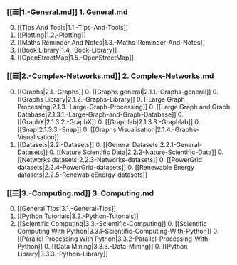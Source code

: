 
### [[☰|1.-General.md]] 1. General.md
0. [[Tips And Tools|1.1.-Tips-And-Tools]]
0. [[Plotting|1.2.-Plotting]]
0. [[Maths Reminder And Notes|1.3.-Maths-Reminder-And-Notes]]
0. [[Book Library|1.4.-Book-Library]]
0. [[OpenStreetMap|1.5.-OpenStreetMap]]

### [[☰|2.-Complex-Networks.md]] 2. Complex-Networks.md
0. [[Graphs|2.1.-Graphs]]
    0. [[Graphs general|2.1.1.-Graphs-general]]
    0. [[Graphs Library|2.1.2.-Graphs-Library]]
    0. [[Large Graph Processing|2.1.3.-Large-Graph-Processing]]
        0. [[Large Graph and Graph Database|2.1.3.1.-Large-Graph-and-Graph-Database]]
        0. [[GraphX|2.1.3.2.-GraphX]]
        0. [[Graphlab|2.1.3.3.-Graphlab]]
        0. [[Snap|2.1.3.3.-Snap]]
    0. [[Graphs Visualisation|2.1.4.-Graphs-Visualisation]]
0. [[Datasets|2.2.-Datasets]]
    0. [[General Datasets|2.2.1-General-Datasets]]
    0. [[Nature Scientific Data|2.2.2-Nature-Scientific-Data]]
    0. [[Networks datasets|2.2.3-Networks-datasets]]
    0. [[PowerGrid datasets|2.2.4-PowerGrid-datasets]]
    0. [[Renewable Energy datasets|2.2.5-RenewableEnergy-datasets]]

### [[☰|3.-Computing.md]] 3. Computing.md
0. [[General Tips|3.1.-General-Tips]]
0. [[Python Tutorials|3.2.-Python-Tutorials]]
0. [[Scientific Computing|3.3.-Scientific-Computing]]
    0. [[Scientific Computing With Python|3.3.1-Scientific-Computing-With-Python]]
    0. [[Parallel Processing With Python|3.3.2-Parallel-Processing-With-Python]]
    0. [[Data Mining|3.3.3.-Data-Mining]]
    0. [[Python Library|3.3.3.-Python-Library]]
